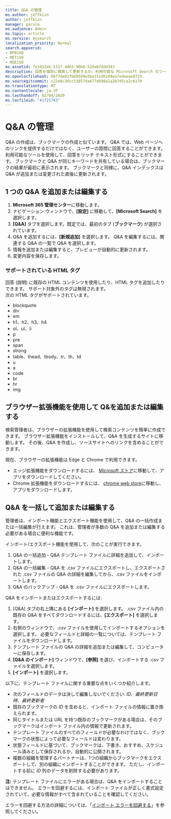 ```yaml
---
title: Q&A の管理
ms.author: jeffkizn
author: jeffkizn
manager: parulm
ms.audience: Admin
ms.topic: article
ms.service: mssearch
localization_priority: Normal
search.appverid:
- BFB160
- MET150
- MOE150
ms.assetid: 7e3432e6-5317-4d63-90b0-52da6fddd343
description: 回答を個別に検索して更新するか、利用可能な Microsoft Search のツールを使用して一括ですべての回答を編集します
ms.openlocfilehash: 0877de027b68589e5ba15cd8109ea7edeeae8725
ms.sourcegitcommit: c22e8c3dcc53857da677db98a1a2b7d5ca2c6170
ms.translationtype: MT
ms.contentlocale: ja-JP
ms.lasthandoff: 02/04/2020
ms.locfileid: "41721743"
---
```

# <a name="manage-qas"></a>Q&A の管理

Q&A の作成は、ブックマークの作成と似ています。 Q&A では、Web ページへのリンクを提供するだけではなく、ユーザーの質問に回答することができます。 利用可能なツールを使用して、回答をリッチ テキスト形式にすることができます。 ブックマークと Q&A が同じキーワードを共有している場合は、ブックマークの結果が最初に表示されます。 ブックマークと同様に、Q&A インデックスは Q&A が追加または変更された直後に更新されます。

## <a name="add-or-edit-a-single-qa"></a>1 つの Q&A を追加または編集する

1. **Microsoft 365 管理センター**に移動します。
1. ナビゲーション ウィンドウで、**[設定]** に移動して、**[Microsoft Search]** を選択します。
1. **[Q&A]** タブを選択します。既定では、最初のタブ (**ブックマーク**) が選択されています。
1. Q&A を追加するには、**[新規追加]** を選択します。
Q&A を編集するには、関連する Q&A の一覧で Q&A を選択します。
1. 情報を追加または編集すると、プレビューが自動的に更新されます。
1. 変更内容を保存します。

### <a name="supported-html-tags"></a>サポートされている HTML タグ

回答 (説明) に既存の HTML コンテンツを使用したり、HTML タグを追加したりできます。 サポート対象外のタグは無視されます。  
次の HTML タグがサポートされています。

- blockquote
- div
- em
- h1、h2、h3、h4
- ol、ul、li
- p
- pre
- span
- strong
- table、thead、tbody、tr、th、td
- u
- a
- code
- br
- hr
- img

## <a name="add-or-edit-qas-using-browser-extensions"></a>ブラウザー拡張機能を使用して Q&を追加または編集する

検索管理者は、ブラウザーの拡張機能を使用して検索コンテンツを簡単に作成できます。 ブラウザー拡張機能をインストールして、Q&A を生成するサイトに移動します。 その後、Q&A を作成し、ソースサイトへのリンクを含めることができます。

現在、ブラウザーの拡張機能は Edge と Chrome で利用できます。

- エッジ拡張機能をダウンロードするには、 [Microsoft ストア](https://www.microsoft.com/p/microsoft-search-content-creator/9nrqdbcbwq55?activetab=pivot:overviewtab)に移動して、アプリをダウンロードしてください。
- Chrome 拡張機能をダウンロードするには、 [chrome web store](https://chrome.google.com/webstore/detail/microsoft-search-content/nocnablpaoeecfmfnjoheefkogmleipm)に移動し、アプリをダウンロードします。

## <a name="bulk-add-or-edit-qas"></a>Q&A を一括して追加または編集する

管理者は、インポート機能とエクスポート機能を使用して、Q&A の一括作成または一括編集が行えます。 これは、管理者が多数の Q&A を追加または編集する必要がある場合に便利な機能です。

インポート/エクスポート機能を使用して、次のことが実行できます。

1. Q&A の一括追加 - Q&A テンプレート ファイルに詳細を追加して、インポートします。
1. Q&A の一括編集 - Q&A を .csv ファイルにエクスポートし、エクスポートされた .csv ファイルの Q&A の詳細を編集してから、.csv ファイルをインポートします。
1. Q&A のバックアップ - Q&A を .csv ファイルにエクスポートします。

Q&A をインポートまたはエクスポートするには:

1. [Q&A] タブの右上隅にある **[インポート]** を選択します。
.csv ファイル内の既存の Q&A をすべてダウンロードするには、**[エクスポート]** を選択します。
1. 右側のウィンドウで、.csv ファイルを使用してインポートするオプションを選択します。
必要なフィールドと詳細の一覧については、テンプレート ファイルをダウンロードします。
1. テンプレート ファイルの Q&A の詳細を追加または編集して、コンピューターに保存します。
1. **[Q&A のインポート]** ウィンドウで、**[参照]** を選び、インポートする .csv ファイルを選択します。
1. **[インポート]** を選択します。

以下に、テンプレート ファイルに関する重要な点をいくつか紹介します。

- 次のフィールドのデータは決して編集しないでください: *ID*、*最終更新日時*、*最終更新者*
- 既存のブックマークの *ID* を含めると、インポート ファイルの情報に置き換えられます。
- 同じタイトルまたは URL を持つ既存のブックマークがある場合は、そのブックマークはインポート ファイル内の情報で更新されます。
- テンプレート ファイルのすべてのフィールドが必要なわけではなく、ブックマークの状態によって必要なフィールドは変わります。
- 状態フィールドに基づいて、ブックマークは、下書き、おすすめ、スケジュール済みとして保存されるか、自動的に公開されます。
- 複数の組織を管理するパートナーは、1つの組織からブックマークをエクスポートして、別の組織にインポートすることができます。 ただし、インポートする前に *ID* 列のデータを削除する必要があります。

**注:** テンプレート ファイルにエラーがある場合は、Q&A をインポートすることはできません。 エラーを回避するには、インポート ファイルが正しく書式設定されていて、必要な情報がすべて含まれていることを確認してください。

エラーを回避する方法の詳細については、「[インポート エラーを回避する](manage-bookmarks.md#prevent-import-errors)」を参照してください。
